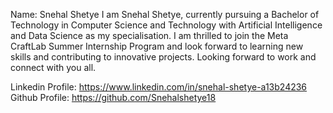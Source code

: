 Name: Snehal Shetye
I am Snehal Shetye, currently pursuing a Bachelor of Technology in Computer Science and Technology with Artificial Intelligence and Data Science as my specialisation. I am thrilled to join the Meta CraftLab Summer Internship Program and look forward to learning new skills and contributing to innovative projects.
Looking forward to work and connect with you all.

Linkedin Profile: https://www.linkedin.com/in/snehal-shetye-a13b24236
Github Profile: https://github.com/Snehalshetye18
